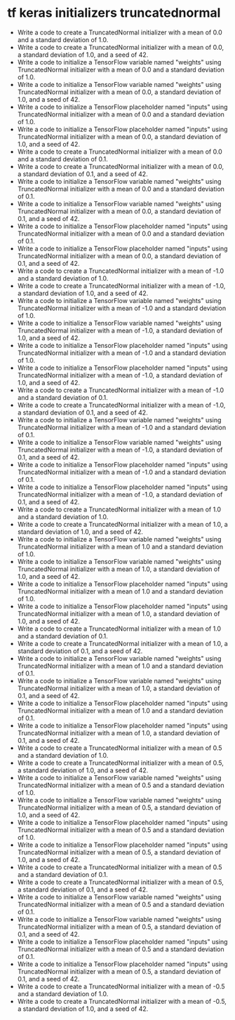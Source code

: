 # tf keras initializers truncatednormal

- Write a code to create a TruncatedNormal initializer with a mean of 0.0 and a standard deviation of 1.0.
- Write a code to create a TruncatedNormal initializer with a mean of 0.0, a standard deviation of 1.0, and a seed of 42.
- Write a code to initialize a TensorFlow variable named "weights" using TruncatedNormal initializer with a mean of 0.0 and a standard deviation of 1.0.
- Write a code to initialize a TensorFlow variable named "weights" using TruncatedNormal initializer with a mean of 0.0, a standard deviation of 1.0, and a seed of 42.
- Write a code to initialize a TensorFlow placeholder named "inputs" using TruncatedNormal initializer with a mean of 0.0 and a standard deviation of 1.0.
- Write a code to initialize a TensorFlow placeholder named "inputs" using TruncatedNormal initializer with a mean of 0.0, a standard deviation of 1.0, and a seed of 42.
- Write a code to create a TruncatedNormal initializer with a mean of 0.0 and a standard deviation of 0.1.
- Write a code to create a TruncatedNormal initializer with a mean of 0.0, a standard deviation of 0.1, and a seed of 42.
- Write a code to initialize a TensorFlow variable named "weights" using TruncatedNormal initializer with a mean of 0.0 and a standard deviation of 0.1.
- Write a code to initialize a TensorFlow variable named "weights" using TruncatedNormal initializer with a mean of 0.0, a standard deviation of 0.1, and a seed of 42.
- Write a code to initialize a TensorFlow placeholder named "inputs" using TruncatedNormal initializer with a mean of 0.0 and a standard deviation of 0.1.
- Write a code to initialize a TensorFlow placeholder named "inputs" using TruncatedNormal initializer with a mean of 0.0, a standard deviation of 0.1, and a seed of 42.
- Write a code to create a TruncatedNormal initializer with a mean of -1.0 and a standard deviation of 1.0.
- Write a code to create a TruncatedNormal initializer with a mean of -1.0, a standard deviation of 1.0, and a seed of 42.
- Write a code to initialize a TensorFlow variable named "weights" using TruncatedNormal initializer with a mean of -1.0 and a standard deviation of 1.0.
- Write a code to initialize a TensorFlow variable named "weights" using TruncatedNormal initializer with a mean of -1.0, a standard deviation of 1.0, and a seed of 42.
- Write a code to initialize a TensorFlow placeholder named "inputs" using TruncatedNormal initializer with a mean of -1.0 and a standard deviation of 1.0.
- Write a code to initialize a TensorFlow placeholder named "inputs" using TruncatedNormal initializer with a mean of -1.0, a standard deviation of 1.0, and a seed of 42.
- Write a code to create a TruncatedNormal initializer with a mean of -1.0 and a standard deviation of 0.1.
- Write a code to create a TruncatedNormal initializer with a mean of -1.0, a standard deviation of 0.1, and a seed of 42.
- Write a code to initialize a TensorFlow variable named "weights" using TruncatedNormal initializer with a mean of -1.0 and a standard deviation of 0.1.
- Write a code to initialize a TensorFlow variable named "weights" using TruncatedNormal initializer with a mean of -1.0, a standard deviation of 0.1, and a seed of 42.
- Write a code to initialize a TensorFlow placeholder named "inputs" using TruncatedNormal initializer with a mean of -1.0 and a standard deviation of 0.1.
- Write a code to initialize a TensorFlow placeholder named "inputs" using TruncatedNormal initializer with a mean of -1.0, a standard deviation of 0.1, and a seed of 42.
- Write a code to create a TruncatedNormal initializer with a mean of 1.0 and a standard deviation of 1.0.
- Write a code to create a TruncatedNormal initializer with a mean of 1.0, a standard deviation of 1.0, and a seed of 42.
- Write a code to initialize a TensorFlow variable named "weights" using TruncatedNormal initializer with a mean of 1.0 and a standard deviation of 1.0.
- Write a code to initialize a TensorFlow variable named "weights" using TruncatedNormal initializer with a mean of 1.0, a standard deviation of 1.0, and a seed of 42.
- Write a code to initialize a TensorFlow placeholder named "inputs" using TruncatedNormal initializer with a mean of 1.0 and a standard deviation of 1.0.
- Write a code to initialize a TensorFlow placeholder named "inputs" using TruncatedNormal initializer with a mean of 1.0, a standard deviation of 1.0, and a seed of 42.
- Write a code to create a TruncatedNormal initializer with a mean of 1.0 and a standard deviation of 0.1.
- Write a code to create a TruncatedNormal initializer with a mean of 1.0, a standard deviation of 0.1, and a seed of 42.
- Write a code to initialize a TensorFlow variable named "weights" using TruncatedNormal initializer with a mean of 1.0 and a standard deviation of 0.1.
- Write a code to initialize a TensorFlow variable named "weights" using TruncatedNormal initializer with a mean of 1.0, a standard deviation of 0.1, and a seed of 42.
- Write a code to initialize a TensorFlow placeholder named "inputs" using TruncatedNormal initializer with a mean of 1.0 and a standard deviation of 0.1.
- Write a code to initialize a TensorFlow placeholder named "inputs" using TruncatedNormal initializer with a mean of 1.0, a standard deviation of 0.1, and a seed of 42.
- Write a code to create a TruncatedNormal initializer with a mean of 0.5 and a standard deviation of 1.0.
- Write a code to create a TruncatedNormal initializer with a mean of 0.5, a standard deviation of 1.0, and a seed of 42.
- Write a code to initialize a TensorFlow variable named "weights" using TruncatedNormal initializer with a mean of 0.5 and a standard deviation of 1.0.
- Write a code to initialize a TensorFlow variable named "weights" using TruncatedNormal initializer with a mean of 0.5, a standard deviation of 1.0, and a seed of 42.
- Write a code to initialize a TensorFlow placeholder named "inputs" using TruncatedNormal initializer with a mean of 0.5 and a standard deviation of 1.0.
- Write a code to initialize a TensorFlow placeholder named "inputs" using TruncatedNormal initializer with a mean of 0.5, a standard deviation of 1.0, and a seed of 42.
- Write a code to create a TruncatedNormal initializer with a mean of 0.5 and a standard deviation of 0.1.
- Write a code to create a TruncatedNormal initializer with a mean of 0.5, a standard deviation of 0.1, and a seed of 42.
- Write a code to initialize a TensorFlow variable named "weights" using TruncatedNormal initializer with a mean of 0.5 and a standard deviation of 0.1.
- Write a code to initialize a TensorFlow variable named "weights" using TruncatedNormal initializer with a mean of 0.5, a standard deviation of 0.1, and a seed of 42.
- Write a code to initialize a TensorFlow placeholder named "inputs" using TruncatedNormal initializer with a mean of 0.5 and a standard deviation of 0.1.
- Write a code to initialize a TensorFlow placeholder named "inputs" using TruncatedNormal initializer with a mean of 0.5, a standard deviation of 0.1, and a seed of 42.
- Write a code to create a TruncatedNormal initializer with a mean of -0.5 and a standard deviation of 1.0.
- Write a code to create a TruncatedNormal initializer with a mean of -0.5, a standard deviation of 1.0, and a seed of 42.